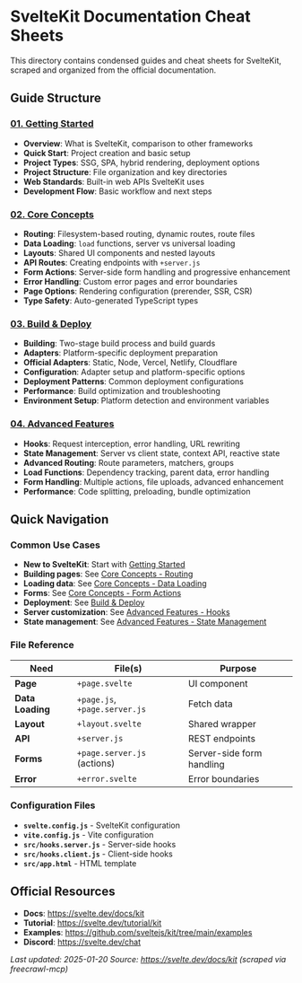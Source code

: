 # SvelteKit Documentation Cheat Sheets

This directory contains condensed guides and cheat sheets for SvelteKit, scraped and organized from the official documentation.

## Guide Structure

### [01. Getting Started](./01-getting-started.md)
- **Overview**: What is SvelteKit, comparison to other frameworks
- **Quick Start**: Project creation and basic setup  
- **Project Types**: SSG, SPA, hybrid rendering, deployment options
- **Project Structure**: File organization and key directories
- **Web Standards**: Built-in web APIs SvelteKit uses
- **Development Flow**: Basic workflow and next steps

### [02. Core Concepts](./02-core-concepts.md)
- **Routing**: Filesystem-based routing, dynamic routes, route files
- **Data Loading**: `load` functions, server vs universal loading
- **Layouts**: Shared UI components and nested layouts
- **API Routes**: Creating endpoints with `+server.js`
- **Form Actions**: Server-side form handling and progressive enhancement
- **Error Handling**: Custom error pages and error boundaries
- **Page Options**: Rendering configuration (prerender, SSR, CSR)
- **Type Safety**: Auto-generated TypeScript types

### [03. Build & Deploy](./03-build-deploy.md)
- **Building**: Two-stage build process and build guards
- **Adapters**: Platform-specific deployment preparation
- **Official Adapters**: Static, Node, Vercel, Netlify, Cloudflare
- **Configuration**: Adapter setup and platform-specific options
- **Deployment Patterns**: Common deployment configurations
- **Performance**: Build optimization and troubleshooting
- **Environment Setup**: Platform detection and environment variables

### [04. Advanced Features](./04-advanced-features.md)
- **Hooks**: Request interception, error handling, URL rewriting
- **State Management**: Server vs client state, context API, reactive state
- **Advanced Routing**: Route parameters, matchers, groups
- **Load Functions**: Dependency tracking, parent data, error handling
- **Form Handling**: Multiple actions, file uploads, advanced enhancement
- **Performance**: Code splitting, preloading, bundle optimization

## Quick Navigation

### Common Use Cases
- **New to SvelteKit**: Start with [Getting Started](./01-getting-started.md)
- **Building pages**: See [Core Concepts - Routing](./02-core-concepts.md#filesystem-based-routing)
- **Loading data**: See [Core Concepts - Data Loading](./02-core-concepts.md#data-loading)  
- **Forms**: See [Core Concepts - Form Actions](./02-core-concepts.md#form-actions)
- **Deployment**: See [Build & Deploy](./03-build-deploy.md)
- **Server customization**: See [Advanced Features - Hooks](./04-advanced-features.md#hooks)
- **State management**: See [Advanced Features - State Management](./04-advanced-features.md#state-management)

### File Reference
| Need | File(s) | Purpose |
|------|---------|---------|
| **Page** | `+page.svelte` | UI component |
| **Data Loading** | `+page.js`, `+page.server.js` | Fetch data |
| **Layout** | `+layout.svelte` | Shared wrapper |
| **API** | `+server.js` | REST endpoints |
| **Forms** | `+page.server.js` (actions) | Server-side form handling |
| **Error** | `+error.svelte` | Error boundaries |

### Configuration Files
- **`svelte.config.js`** - SvelteKit configuration
- **`vite.config.js`** - Vite configuration  
- **`src/hooks.server.js`** - Server-side hooks
- **`src/hooks.client.js`** - Client-side hooks
- **`src/app.html`** - HTML template

## Official Resources

- **Docs**: https://svelte.dev/docs/kit
- **Tutorial**: https://svelte.dev/tutorial/kit
- **Examples**: https://github.com/sveltejs/kit/tree/main/examples
- **Discord**: https://svelte.dev/chat

*Last updated: 2025-01-20*
*Source: https://svelte.dev/docs/kit (scraped via freecrawl-mcp)*